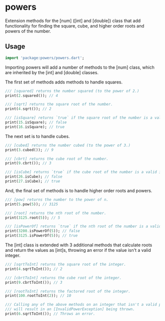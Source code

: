 # powers

Extension methods for the [num] ([int] and [double]) class that
add functionality for finding the square, cube, and higher order roots
and powers of the number.

## Usage

```dart
import 'package:powers/powers.dart';
```

Importing powers will add a number of methods to the [num] class, which are
inherited by the [int] and [double] classes.

The first set of methods adds methods to handle squares.

```dart
/// [squared] returns the number squared (to the power of 2.)
print(2.squared()); // 4

/// [sqrt] returns the square root of the number.
print(4.sqrt()); // 2

/// [isSquare] returns `true` if the square root of the number is a valid integer.
print(15.isSquare); // false
print(16.isSquare); // true
```

The next set is to handle cubes.

```dart
/// [cubed] returns the number cubed (to the power of 3.)
print(3.cubed()); // 9

/// [cbrt] returns the cube root of the number.
print(9.cbrt()); // 3

/// [isCube] returns `true` if the cube root of the number is a valid integer.
print(26.isCube); // false
print(27.isCube); // true
```

And, the final set of methods is to handle higher order roots and powers.

```dart
/// [pow] returns the number to the power of n.
print(5.pow(5)); // 3125

/// [root] returns the nth root of the number.
print(3125.root(5)); // 5

/// [isPowerOf] returns `true` if the nth root of the number is a valid integer.
print(3200.isPowerOf(5)); // false
print(3125.isPowerOf(5)); // true
```

The [int] class is extended with 3 additional methods that calculate roots and
return the values as [int]s, throwing an error if the value isn't a valid integer.

```dart
/// [sqrtToInt] returns the square root of the integer.
print(4.sqrtToInt()); // 2

/// [cbrtToInt] returns the cube root of the integer.
print(9.cbrtToInt()); // 3

/// [rootToInt] returns the factored root of the integer.
print(100.rootToInt(2)); // 10

/// Calling any of the above methods on an integer that isn't a valid power
/// will result in an [InvalidPowerException] being thrown.
print(6.sqrtToInt()); // Throws an error.
```
